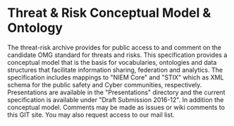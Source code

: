 # Threat & Risk Conceptual Model & Ontology
The threat-risk archive provides for public access to and comment on the candidate OMG standard for threats and risks. This specification provides a conceptual model that is the basis for vocabularies, ontologies and data structures that facilitate information sharing, federation and analytics. 
The specification includes mappings to "NIEM Core" and "STIX" which as XML schema for the public safety and Cyber communities, respectively. Presentations are available in the "Presentations" directory and the current specification is available under "Draft Submission 2016-12". In addition the conceptual model. Comments may be made as issues or wiki comments to this GIT site. You may also request access to our mail list.
